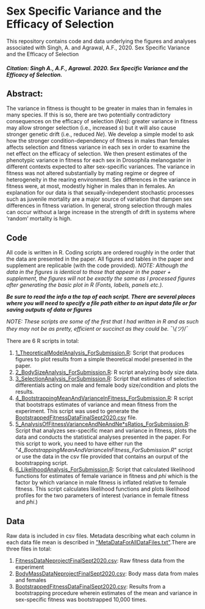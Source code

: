 # Sex Specific Variance and the Efficacy of Selection

This repository contains code and data underlying the figures and analyses associated with Singh, A. and Agrawal, A.F., 2020. Sex Specific Variance and the Efficacy of Selection

##### Citation: Singh A., A.F., Agrawal. 2020. Sex Specific Variance and the Efficacy of Selection.

## Abstract: 
The variance in fitness is thought to be greater in males than in females in many species. If this is so, there are two potentially contradictory consequences on the efficacy of selection (<i>Nes</i>): greater variance in fitness may allow stronger selection (i.e., increased <i>s</i>) but it will also cause stronger genetic drift (i.e., reduced <i>Ne</i>). We develop a simple model to ask how the stronger condition-dependency of fitness in males than females affects selection and fitness variance in each sex in order to examine the net effect on the efficacy of selection. We then present estimates of the phenotypic variance in fitness for each sex in Drosophila melanogaster in different contexts expected to alter sex-specific variances. The variance in fitness was not altered substantially by mating regime or degree of heterogeneity in the rearing environment. Sex differences in the variance in fitness were, at most, modestly higher in males than in females. An explanation for our data is that sexually-independent stochastic processes such as juvenile mortality are a major source of variation that dampen sex differences in fitness variation. In general, strong selection through males can occur without a large increase in the strength of drift in systems where ‘random’ mortality is high.


## Code 
All code is written in R. Coding scripts are ordered roughly in the order that the data are presented in the paper. All figures and tables in the paper and supplement are replicable (with the code provided). <i>NOTE: Although the data in the figures is identical to those that appear in the paper + supplement, the figures will not be exactly the same as I processed figures after generating the basic plot in R (Fonts, labels, panels etc.).</i>

<i><b>Be sure to read the info a the top of each script. There are several places where you will need to specify a file path either to an input data file or for saving outputs of data or figures</i></b>

<i>NOTE: These scripts are some of the first that I had written in R and as such they may not be as pretty, efficient or succinct as they could be.</i>  ¯\\_(ツ)_/¯

There are 6 R scripts in total: 
1. [1_TheoreticalModelAnalysis_ForSubmission.R](https://github.com/asingh164/SexSpecificVarianceEfficacyOfSelection/blob/master/1_TheoreticalModelAnalysis_ForSubmission.R): Script that produces figures to plot results from a simple theoretical model presented in the paper.
2. [2_BodySizeAnalysis_ForSubmission.R](https://github.com/asingh164/SexSpecificVarianceEfficacyOfSelection/blob/master/2_BodySizeAnalysis_ForSubmission.R): R script analyzing body size data. 
3. [3_SelectionAnalysis_ForSubmission.R](https://github.com/asingh164/SexSpecificVarianceEfficacyOfSelection/blob/master/3_SelectionAnalysis_ForSubmission.R): Script that estimates of selection differentials acting on male and female body size/condition and plots the results.
4. [4_BootstrappingMeanAndVarianceInFitness_ForSubmission.R](https://github.com/asingh164/SexSpecificVarianceEfficacyOfSelection/blob/master/4_BootstrappingMeanAndVarianceInFitness_ForSubmission.R): R script that bootstraps estimates of variance and mean fitness from the experiment. This script was used to generate the [BootstrappedFitnessDataFinalSept2020.csv](https://github.com/asingh164/SexSpecificVarianceEfficacyOfSelection/blob/master/BootstrappedFitnessDataFinalSept2020.csv) file.
5. [5_AnalysisOfFitnessVarianceAndNeAndNe\*sRatios_ForSubmission.R](https://github.com/asingh164/SexSpecificVarianceEfficacyOfSelection/blob/master/5_AnalysisOfFitnessVarianceAndNeAndNe*sRatios_ForSubmission.R): Script that analyzes sex-specific mean and variance in fitness, plots the data and conducts the statistical analyses presented in the paper. For this script to work, you need to have either run the "<i>4_BootstrappingMeanAndVarianceInFitness_ForSubmission.R</i>" script or use the data in the csv file provided that contains an ourput of the bootstrapping script.
6. [6_LikelihoodAnalysis_ForSubmission.R](https://github.com/asingh164/SexSpecificVarianceEfficacyOfSelection/blob/master/6_LikelihoodAnalysis_ForSubmission.R): Script that calculated likelihood functions for estimates of female variance in fitness and <i>phi</i> which is the factor by which variance in male fitness is inflated relative to female fitness. This script calculates likelihood functions and plots likelihood profiles for the two parameters of interest (variance in female fitness and <i>phi</i>.)

## Data
Raw data is included in csv files. Metadata describing what each column in each data file mean is described in ["MetaDataForAllDataFiles.txt"](https://github.com/asingh164/SexSpecificVarianceEfficacyOfSelection/blob/master/MetaDataForAllDataFiles.txt).There are three files in total:
  1. [FitnessDataNeprojectFinalSept2020.csv](https://github.com/asingh164/SexSpecificVarianceEfficacyOfSelection/blob/master/FitnessDataNeprojectFinalSept2020.csv): Raw fitness data from the experiment 
  2. [BodyMassDataNeprojectFinalSept2020.csv](https://github.com/asingh164/SexSpecificVarianceEfficacyOfSelection/blob/master/BodyMassDataNeprojectFinalSept2020.csv): Body mass data from males and females
  3. [BootstrappedFitnessDataFinalSept2020.csv](https://github.com/asingh164/SexSpecificVarianceEfficacyOfSelection/blob/master/BootstrappedFitnessDataFinalSept2020.csv): Results from a bootstrapping procedure wherein estimates of the mean and variance in sex-specific fitness was bootstrapped 10,000 times.
  

